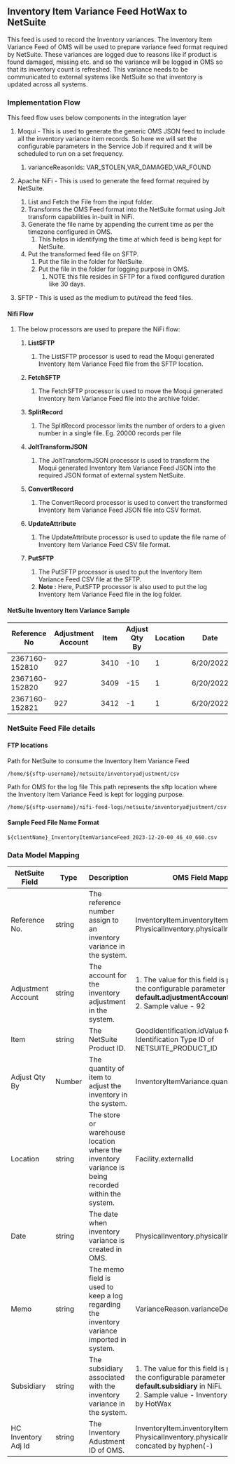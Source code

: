 ## Inventory Item Variance Feed HotWax to NetSuite

This feed is used to record the Inventory variances. The Inventory Item Variance Feed of OMS will be used to prepare variance feed format required by NetSuite.
These variances are logged due to reasons like if product is found damaged, missing etc. and so the variance will be logged in OMS so that its inventory count is refreshed. This variance needs to be communicated to external systems like NetSuite so that inventory is updated across all systems.

### Implementation Flow
This feed flow uses below components in the integration layer
1. Moqui - This is used to generate the generic OMS JSON feed to include all the inventory variance item records.
   So here we will set the configurable parameters in the Service Job if required and it will be scheduled to run on a set frequency.
   1. varianceReasonIds: VAR_STOLEN,VAR_DAMAGED,VAR_FOUND
   
2. Apache NiFi - This is used to generate the feed format required by NetSuite.
   1. List and Fetch the File from the input folder.
   2. Transforms the OMS Feed format into the NetSuite format using Jolt transform capabilities in-built in NiFi.
   3. Generate the file name by appending the current time as per the timezone configured in OMS.
      1. This helps in identifying the time at which feed is being kept for NetSuite.
   6. Put the transformed feed file on SFTP.
      1. Put the file in the folder for NetSuite.
      2. Put the file in the folder for logging purpose in OMS.
         1. NOTE this file resides in SFTP for a fixed configured duration like 30 days.
            
4. SFTP - This is used as the medium to put/read the feed files.

#### Nifi Flow
1. The below processors are used to prepare the NiFi flow:
    1. **ListSFTP**
        1. The ListSFTP processor is used to read the Moqui generated Inventory Item Variance Feed file from the SFTP location.
           
    2. **FetchSFTP**
        1. The FetchSFTP processor is used to move the Moqui generated Inventory Item Variance Feed file into the archive folder.

    3. **SplitRecord**
       1. The SplitRecord processor limits the number of orders to a given number in a single file. Eg. 20000 records per file
           
    3. **JoltTransformJSON**
        1. The JoltTransformJSON processor is used to transform the Moqui generated Inventory Item Variance Feed JSON into the
           required JSON format of external system NetSuite.
   
    4. **ConvertRecord**
        1. The ConvertRecord processor is used to convert the transformed Inventory Item Variance Feed JSON file into CSV format.
           
    5. **UpdateAttribute**
        1. The UpdateAttribute processor is used to update the file name of Inventory Item Variance Feed CSV file format.
           
    6. **PutSFTP**
        1. The PutSFTP processor is used to put the Inventory Item Variance Feed CSV file at the SFTP.
        2. **Note :** Here, PutSFTP processor is also used to put the log Inventory Item Variance Feed file in the log folder.

#### NetSuite Inventory Item Variance Sample

| Reference No      | Adjustment Account | Item | Adjust Qty By | Location | Date       | Memo          | Subsidiary | HC Inventory Adj Id |
|-------------------|--------------------|------|---------------|----------|------------|---------------|------------|---------------------|
| 2367160-152810    | 927                | 3410 | -10           | 1        | 6/20/2022  | Lost          | 1          | 2367160-152810      |
| 2367160-152820    | 927                | 3409 | -15           | 1        | 6/20/2022  | Not in Stock  | 1          | 2367160-152820      |
| 2367160-152821    | 927                | 3412 | -1            | 1        | 6/20/2022  | Not in Stock  | 1          | 2367160-152821      |

### NetSuite Feed File details

#### FTP locations

Path for NetSuite to consume the Inventory Item Variance Feed
```text
/home/${sftp-username}/netsuite/inventoryadjustment/csv
```

Path for OMS for the log file
This path represents the sftp location where the Inventory Item Variance Feed is kept for logging purpose.
```text
/home/${sftp-username}/nifi-feed-logs/netsuite/inventoryadjustment/csv
```

#### Sample Feed File Name Format
```text
${clientName}_InventoryItemVarianceFeed_2023-12-20-00_46_40_660.csv
```

### Data Model Mapping
| NetSuite Field | Type   | Description                                                                                      | OMS Field Mapping                                                                                                                                  |
|----------------|--------|--------------------------------------------------------------------------------------------------|----------------------------------------------------------------------------------------------------------------------------------------------------|
| Reference No.  | string | The reference number assign to an inventory variance in the system.                              | InventoryItem.inventoryItemId + '-' + PhysicalInventory.physicalInventoryId                                                                          |
| Adjustment Account | string | The account for the inventory adjustment in the system.                                      | 1. The value for this field is prepared using the configurable parameter **default.adjustmentAccount** in NiFi. <br/> 2. Sample value - 92                       |
| Item           | string | The NetSuite Product ID.                               | GoodIdentification.idValue for Good Identification Type ID of NETSUITE_PRODUCT_ID                                                                                                                       |
| Adjust Qty By  | Number | The quantity of item to adjust the inventory in the system.                                     | InventoryItemVariance.quantityOnHandVar                                                                                                            |
| Location       | string | The store or warehouse location where the inventory variance is being recorded within the system.| Facility.externalId                                                                                                                                |
| Date           | string | The date when inventory variance is created in OMS.                                          | PhysicalInventory.physicalInventoryDate                                                                                                            |
| Memo           | string | The memo field is used to keep a log regarding the inventory variance imported in system.        | VarianceReason.varianceDescription                                                                                                                 |
| Subsidiary     | string | The subsidiary associated with the inventory variance in the system.                             | 1. The value for this field is prepared using the configurable parameter **default.subsidiary** in NiFi. <br/> 2. Sample value - Inventory cycle count by HotWax |
| HC Inventory Adj Id | string | The Inventory Adustment ID of OMS.                                                          | InventoryItem.inventoryItemId and PhysicalInventory.physicalInventoryId concated by hyphen(-)                                                      |
